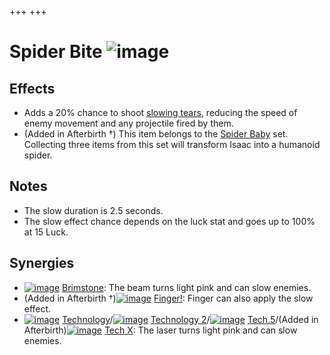 +++
+++

 # Spider Bite ![image](/image/Spider_Bite.png) 

Effects
---------


* Adds a 20% chance to shoot [slowing tears](/wiki/Slow "Slow"), reducing the speed of enemy movement and any projectile fired by them.
* (Added in Afterbirth †) This item belongs to the [Spider Baby](/wiki/Spider_Baby_(Transformation) "Spider Baby (Transformation)") set. Collecting three items from this set will transform Isaac into a humanoid spider.


Notes
-------


* The slow duration is 2.5 seconds.
* The slow effect chance depends on the luck stat and goes up to 100% at 15 Luck.


Synergies
-----------


* [![image](/image/Brimstone.png)](/wiki/Brimstone "Brimstone") [Brimstone](/wiki/Brimstone "Brimstone"): The beam turns light pink and can slow enemies.
* (Added in Afterbirth †)[![image](/image/Finger!.png)](/wiki/Finger! "Finger!") [Finger!](/wiki/Finger! "Finger!"): Finger can also apply the slow effect.
* [![image](/image/Technology.png)](/wiki/Technology "Technology") [Technology](/wiki/Technology "Technology")/[![image](/image/Technology_2.png)](/wiki/Technology_2 "Technology 2") [Technology 2](/wiki/Technology_2 "Technology 2")/[![image](/image/Tech.5.png)](/wiki/Tech.5 "Tech.5") [Tech.5](/wiki/Tech.5 "Tech.5")/(Added in Afterbirth)[![image](/image/Tech_X.png)](/wiki/Tech_X "Tech X") [Tech X](/wiki/Tech_X "Tech X"): The laser turns light pink and can slow enemies.


